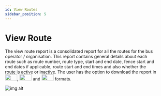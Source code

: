 ```yaml
---
id: View Routes
sidebar_position: 5
---
```



# View Route

The view route report is a consolidated report for all the routes for the bus operator / organisation. This report contains general details about each route such as route number, route type, start and end date, fence start and end dates if applicable, route start and end times and also whether the route is active or inactive. The user has the option to download the report in <img src='/img/csv-btn.png' height='20px' width='40px'/>, <img src='/img/pdf-btn.png' height='20px' width='40px'/> and <img src='/img/excel-btn.png' height='20px' width='40px'/> formats.

![img alt](/img/view-route-rpt.png)